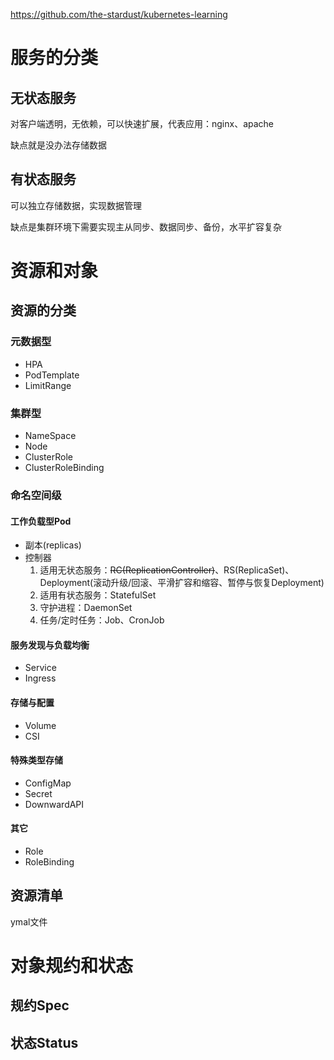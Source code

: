 https://github.com/the-stardust/kubernetes-learning
# 服务的分类

## 无状态服务
对客户端透明，无依赖，可以快速扩展，代表应用：nginx、apache

缺点就是没办法存储数据

## 有状态服务
可以独立存储数据，实现数据管理

缺点是集群环境下需要实现主从同步、数据同步、备份，水平扩容复杂

# 资源和对象
## 资源的分类
### 元数据型
- HPA
- PodTemplate
- LimitRange

### 集群型
- NameSpace
- Node
- ClusterRole
- ClusterRoleBinding

### 命名空间级
#### 工作负载型Pod
- 副本(replicas)
- 控制器
  1. 适用无状态服务：~~RC(ReplicationController)~~、RS(ReplicaSet)、Deployment(滚动升级/回滚、平滑扩容和缩容、暂停与恢复Deployment)
  2. 适用有状态服务：StatefulSet
  3. 守护进程：DaemonSet
  4. 任务/定时任务：Job、CronJob

#### 服务发现与负载均衡
- Service
- Ingress
   
#### 存储与配置
- Volume
- CSI

#### 特殊类型存储
- ConfigMap
- Secret
- DownwardAPI

#### 其它
- Role
- RoleBinding

## 资源清单
ymal文件

# 对象规约和状态
## 规约Spec

## 状态Status